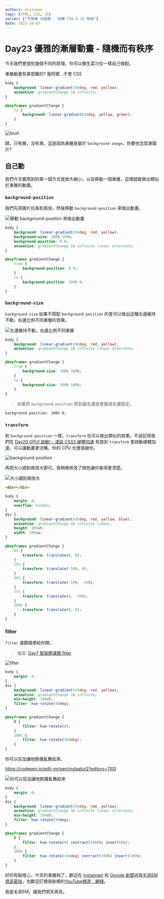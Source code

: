 ```yaml
---
authors: elvismao
tags: [HTML, CSS, JS]
series: ["不用庫 也能酷 - 玩轉 CSS & Js 特效"]
date: 2023-10-07
---
```


# Day23 優雅的漸層動畫 - 隨機而有秩序

今天我們會提到幾個不同的原理。你可以像生菜沙拉一樣自己條配。

漸層動畫有甚麼難的? 我阿嬤...不會 CSS

```css
body {
    background: linear-gradient(90deg, red, yellow);
    animation: gradientChange 1s infinite;
}

@keyframes gradientChange {
    to {
        background: linear-gradient(90deg, yellow, green);
    }
}
```

![bruh](bruh.gif)

額，只有層，沒有漸。這是因為漸層是屬於 `background-image`，你要他怎麼漸圖片?

## 自己動

我們今天要用到的第一個方式是放大縮小，以及移動一個漸層，這樣就能做出類似於漸層的動畫。

### `background-position`

我們先把圖片拉長到兩倍，然後移動 `background-position` 來做出動畫。

![移動 `background-position` 來做出動畫](position.gif)

```css
body {
    background: linear-gradient(90deg, red, yellow);
    background-size: 200% 100%;
    background-position: 0 0;
    animation: gradientChange 2s infinite linear alternate;
}

@keyframes gradientChange {
    from {
        background-position: 0 0;
    }
    to {
        background-position: 100% 0;
    }
}
```

### `background-size`

`background-size` 如果不搭配 `background-position` 的會可以做出這種左邊維持不動，右邊比例不同漸層的效果。

![左邊維持不動，右邊比例不同漸層](size.gif)

```css
body {
    background: linear-gradient(90deg, red, yellow);
    animation: gradientChange 2s infinite linear alternate;
}

@keyframes gradientChange {
    from {
        background-size: 300% 300%;
    }
    to {
        background-size: 100% 100%;
    }
}
```

> 如果把 `background-position` 移到最右邊就會變成右邊固定。

```css
background-position: 100% 0;
```

### `transform`

和 `background-position` 一樣，`transform` 也可以做出類似的效果。不過記得我們在 [Day20 GPU! 啟動! - 淺談 CSS3 硬體加速](https://ithelp.ithome.com.tw/articles/10333947) 有提到 `transform` 會啟動硬體加速，可以讓動畫更流暢，你的 CPU 也會感謝你。

![background-position](transform.gif)

再把大小調到兩倍大即可。我稍微修改了顏色讓你看得更清楚。

![大小調到兩倍大](transformX2.gif)

```html
<div></div>
```

```css
body {
    margin: 0;
    overflow: hidden;
}
div {
    background: linear-gradient(45deg, red, yellow, blue);
    animation: gradientChange 4s infinite linear;
    height: 200vh;
    width: 200vw;
}

@keyframes gradientChange {
    0% {
        transform: translate(0, 0);
    }
    25% {
        transform: translate(-50%, 0);
    }
    50% {
        transform: translate(-50%, -50%);
    }
    75% {
        transform: translate(0, -50%);
    }
    100% {
        transform: translate(0, 0);
    }
}
```

### filter

`filter` 濾鏡隨便給你開。

> 複習: [Day7 幫我開濾鏡 filter ](https://ithelp.ithome.com.tw/articles/10323423)

![filter](hue.gif)

```css
body {
    margin: 0;
}
div {
    background: linear-gradient(45deg, red, yellow);
    animation: gradientChange 3s infinite;
    min-height: 100vh;
    filter: hue-rotate(50deg);
}

@keyframes gradientChange {
    0 {
        filter: hue-rotate(0);
    }
    100% {
        filter: hue-rotate(360deg);
    }
}
```

你可以狂加讓他群魔亂舞起來。

https://codepen.io/edit-mr/pen/mdaabzQ?editors=1100

![你可以狂加讓他群魔亂舞起來](final.gif)

```css
body {
    margin: 0;
}
div {
    background: linear-gradient(45deg, red, yellow);
    animation: gradientChange 3s infinite linear alternate;
    min-height: 100vh;
    filter: hue-rotate(50deg);
}

@keyframes gradientChange {
    0 {
        filter: hue-rotate(0) contrast(1000%) invert(0%);
    }
    100% {
        filter: hue-rotate(360deg) contrast(300%) invert(100%);
    }
}
```

好的有點噁心，今天的漸層夠了，歡迎在 [Instagram](https://www.instagram.com/emtech.cc) 和 [Google 新聞](https://news.google.com/publications/CAAqBwgKMKXLvgswsubVAw?ceid=TW:zh-Hant&oc=3)追蹤[毛哥EM資訊密技](https://emtech.cc/)，也歡迎訂閱我新開的[YouTube頻道：網棧](https://www.youtube.com/@webpallet)。

我是毛哥EM，讓我們明天再見。
